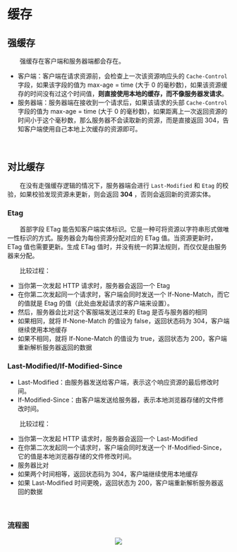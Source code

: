 # 缓存

## 强缓存
　　强缓存在客户端和服务器端都会存在。
* 客户端：客户端在请求资源前，会检查上一次该资源响应头的 `Cache-Control` 字段，如果该字段的值为 max-age = time (大于 0 的毫秒数)，如果该资源缓存的时间没有过这个时间值，**则直接使用本地的缓存，而不像服务器发请求**。
* 服务器端：服务器端在接收到一个请求后，如果该请求的头部 `Cache-Control` 字段的值为 max-age = time (大于 0 的毫秒数)，如果距离上一次返回资源的时间小于这个毫秒数，那么服务器不会读取新的资源，而是直接返回 304，告知客户端使用自己本地上次缓存的资源即可。


<br>

## 对比缓存
　　在没有走强缓存逻辑的情况下，服务器端会进行 `Last-Modified` 和 `Etag` 的校验，如果校验发现资源未更新，则会返回 **304** ，否则会返回新的资源实体。

### Etag
　　首部字段 ETag 能告知客户端实体标识。它是一种可将资源以字符串形式做唯一性标识的方式。服务器会为每份资源分配对应的 ETag 值。当资源更新时，ETag 值也需要更新。生成 ETag 值时，并没有统一的算法规则，而仅仅是由服务器来分配。

　　比较过程：
  * 当你第一次发起 HTTP 请求时，服务器会返回一个 Etag
  * 在你第二次发起同一个请求时，客户端会同时发送一个 If-None-Match，而它的值就是 Etag 的值（此处由发起请求的客户端来设置）。
  * 然后，服务器会比对这个客服端发送过来的 Etag 是否与服务器的相同
  * 如果相同，就将 If-None-Match 的值设为 false，返回状态码为 304，客户端继续使用本地缓存
  * 如果不相同，就将 If-None-Match 的值设为 true，返回状态为 200，客户端重新解析服务器返回的数据

### Last-Modified/If-Modified-Since
* Last-Modified：由服务器发送给客户端，表示这个响应资源的最后修改时间。 
* If-Modified-Since：由客户端发送给服务器，表示本地浏览器存储的文件修改时间。

　　比较过程：  
* 当你第一次发起 HTTP 请求时，服务器会返回一个 Last-Modified
* 在你第二次发起同一个请求时，客户端会同时发送一个 If-Modified-Since，它的值是本地浏览器存储的文件修改时间。
* 服务器比对
* 如果两个时间相等，返回状态码为 304，客户端继续使用本地缓存
* 如果 Last-Modified 时间更晚，返回状态为 200，客户端重新解析服务器返回的数据

<br>

### 流程图
<div align="center">
  <img src="https://github.com/TanYJie/Technology-Stack-Interview-Experience/blob/master/服务端与网络/image/HTTP缓存.png"/>
</div>
